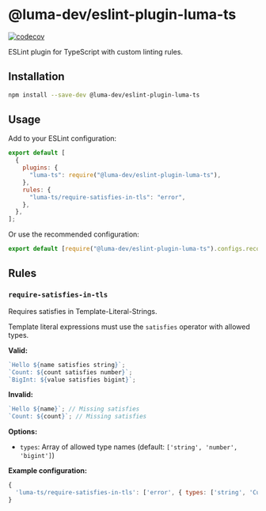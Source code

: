 
# @luma-dev/eslint-plugin-luma-ts

[![codecov](https://codecov.io/github/luma-dev/eslint-plugin-luma-ts/graph/badge.svg?token=sfW27O2rND)](https://codecov.io/github/luma-dev/eslint-plugin-luma-ts)

ESLint plugin for TypeScript with custom linting rules.

## Installation

```bash
npm install --save-dev @luma-dev/eslint-plugin-luma-ts
```

## Usage

Add to your ESLint configuration:

```javascript
export default [
  {
    plugins: {
      "luma-ts": require("@luma-dev/eslint-plugin-luma-ts"),
    },
    rules: {
      "luma-ts/require-satisfies-in-tls": "error",
    },
  },
];
```

Or use the recommended configuration:

```javascript
export default [require("@luma-dev/eslint-plugin-luma-ts").configs.recommended];
```

## Rules

### `require-satisfies-in-tls`

Requires satisfies in Template-Literal-Strings.

Template literal expressions must use the `satisfies` operator with allowed types.

**Valid:**

```typescript
`Hello ${name satisfies string}`;
`Count: ${count satisfies number}`;
`BigInt: ${value satisfies bigint}`;
```

**Invalid:**

```typescript
`Hello ${name}`; // Missing satisfies
`Count: ${count}`; // Missing satisfies
```

**Options:**

- `types`: Array of allowed type names (default: `['string', 'number', 'bigint']`)

**Example configuration:**

```javascript
{
  'luma-ts/require-satisfies-in-tls': ['error', { types: ['string', 'CustomType'] }]
}
```
